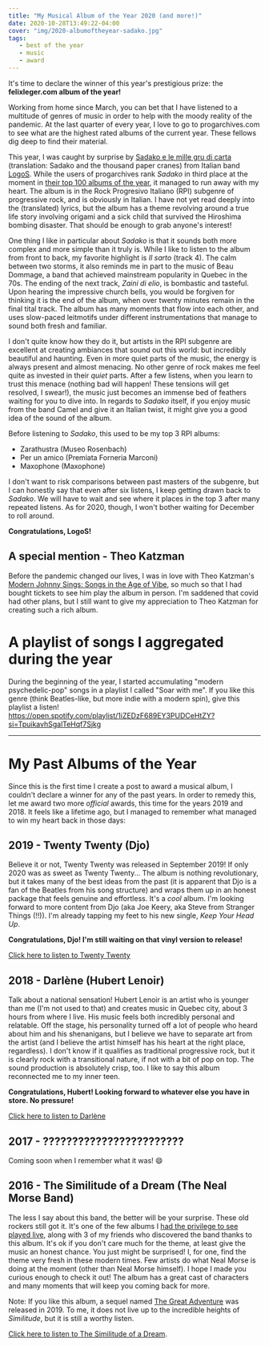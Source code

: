 ```yaml
---
title: "My Musical Album of the Year 2020 (and more!)"
date: 2020-10-28T13:49:22-04:00
cover: "img/2020-albumoftheyear-sadako.jpg"
tags:
   - best of the year
   - music
   - award
---
```


It's time to declare the winner of this year's prestigious prize: the **felixleger.com album of the year!**

Working from home since March, you can bet that I have listened to a multitude of genres of music in order to
help with the moody reality of the pandemic. At the last quarter of every year, I love to go to
progarchives.com to see what are the highest rated albums of the current year. These fellows dig deep to find
their material.

This year, I was caught by surprise by [Sadako e le mille gru di
carta](https://logosprog.bandcamp.com/album/sadako-e-le-mille-gru-di-carta) (translation: Sadako and the thousand paper cranes) from Italian band
[LogoS](https://logosprog.bandcamp.com/). While the users of progarchives rank *Sadako* in third place at the
moment in [their top 100 albums of the
year](http://www.progarchives.com/top-prog-albums.asp?ssubgenres=&syears=2020&scountries=&sminratings=0&smaxratings=0&sminavgratings=0&smaxresults=100&x=75&y=6#list),
it managed to run away with my heart. The album is in the Rock Progresivo Italiano (RPI) subgenre of
progressive rock, and is obviously in Italian. I have not yet read deeply into the (translated) lyrics, but
the album has a theme revolving around a true life story involving origami and a sick child that survived the
Hiroshima bombing disaster. That should be enough to grab anyone's interest!

One thing I like in particular about *Sadako* is that it sounds both more complex and more simple than it truly is.
While I like to listen to the album from front to back, my favorite highlight is *Il sarto* (track 4). The calm between two storms,
it also reminds me in part to the music of Beau Dommage, a band that achieved mainstream popularity in Quebec in the 70s.
The ending of the next track, *Zaini di elio*, is bombastic and tasteful. Upon hearing the impressive church
bells, you would be forgiven for thinking it is the end of the album, when over twenty minutes remain in the final
tital track. The album has many moments that flow into each other, and uses slow-paced leitmotifs under different
instrumentations that manage to sound both fresh and familiar.

I don't quite know how they do it, but artists in the RPI subgenre are excellent at creating ambiances that
sound out this world: but incredibly beautiful and haunting. Even in more quiet parts of the music, the energy
is always present and almost menacing. No other genre of rock makes me feel quite as invested in their *quiet*
parts.  After a few listens, when you learn to trust this menace (nothing bad will happen! These tensions will
get resolved, I swear!), the music just becomes an immense bed of feathers waiting for you to dive into. In
regards to *Sadako* itself, if you enjoy music from the band Camel and give it an Italian twist, it might give
you a good idea of the sound of the album.

Before listening to *Sadako*, this used to be my top 3 RPI albums:

- Zarathustra (Museo Rosenbach)
- Per un amico (Premiata Forneria Marconi)
- Maxophone (Maxophone)

I don't want to risk comparisons between past masters of the subgenre, but I can honestly say that even after
six listens, I keep getting drawn back to *Sadako*. We will have to wait and see where it places in the top 3
after many repeated listens. As for 2020, though, I won't bother waiting for December to roll around.

**Congratulations, LogoS!**

## A special mention - Theo Katzman

Before the pandemic changed our lives, I was in love with Theo Katzman's [Modern Johnny Sings: Songs in the Age of
Vibe](https://theokatzman.bandcamp.com/album/modern-johnny-sings-songs-in-the-age-of-vibe), so much so that I
had bought tickets to see him play the album in person. I'm saddened that covid had other plans, but I still
want to give my appreciation to Theo Katzman for creating such a rich album.

# A playlist of songs I aggregated during the year

During the beginning of the year, I started accumulating "modern psychedelic-pop" songs in a playlist I called
"Soar with me". If you like this genre (think Beatles-like, but more indie with a modern spin), give this playlist a
listen!  https://open.spotify.com/playlist/1iZEDzF689EY3PUDCeHtZY?si=TpuikavhSgalTeHqf7Sjkg

---

# My Past Albums of the Year

Since this is the first time I create a post to award a musical album, I couldn't declare a winner for any of
the past years. In order to remedy this, let me award two more *official* awards, this time for the years 2019
and 2018. It feels like a lifetime ago, but I managed to remember what managed to win my heart back in those
days:

## 2019 - Twenty Twenty (Djo)

Believe it or not, Twenty Twenty was released in September 2019! If only 2020 was as sweet as Twenty Twenty...
The album is nothing revolutionary, but it takes many of the best ideas from the past (it is apparent that
Djo is a fan of the Beatles from his song structure) and wraps them up in an
honest package that feels genuine and effortless. It's a *cool* album. I'm looking forward to more content
from Djo (aka Joe Keery, aka Steve from Stranger Things (!!)). I'm already tapping my feet to his new single,
*Keep Your Head Up*.

**Congratulations, Djo! I'm still waiting on that vinyl version to release!**

[Click here to listen to Twenty
Twenty](https://www.youtube.com/playlist?list=PLd8W-283kUR8gk9AS_E6kCAt4KWtXC8pS)

## 2018 - Darlène (Hubert Lenoir)

Talk about a national sensation! Hubert Lenoir is an artist who is younger than me (I'm not used to that) and
creates music in Quebec city, about 3 hours from where I live. His music feels both incredibly personal and
relatable. Off the stage, his personality turned off a lot of people who heard about him and his shenanigans,
but I believe we have to separate art from the artist (and I believe the artist himself has his heart at the
right place, regardless). I don't know if it qualifies as traditional progressive rock, but it is clearly rock
with a transitional nature, if not with a bit of pop on top. The sound production is absolutely crisp, too. I
like to say this album reconnected me to my inner teen.

**Congratulations, Hubert! Looking forward to whatever else you have in store. No pressure!**

[Click here to listen to Darlène](https://hubertlenoir.bandcamp.com/album/darl-ne)

## 2017 - ????????????????????????

Coming soon when I remember what it was! :smile:

## 2016 - The Similitude of a Dream (The Neal Morse Band)

The less I say about this band, the better will be your surprise. These old rockers still got it. It's one of
the few albums I [had the privilege to see played live](https://www.youtube.com/watch?v=yH1m0wjYn98), along
with 3 of my friends who discovered the band thanks to this album. It's ok if you don't care much for the
theme, at least give the music an honest chance. You just might be surprised! I, for one, find the theme very
fresh in these modern times. Few artists do what Neal Morse is doing at the moment (other than Neal Morse
himself). I hope I made you curious enough to check it out! The album has a great cast of characters and
many moments that will keep you coming back for more.

Note: If you like this album, a sequel named [The Great Adventure](http://www.progarchives.com/album.asp?id=60605) 
was released in 2019. To me, it does not live up to the incredible heights of *Similitude*, but it is still a worthy
listen.

[Click here to listen to The Similitude of a Dream](https://www.youtube.com/watch?v=kKfD85ZAHB4).
